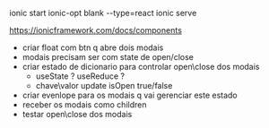 ionic start ionic-opt blank --type=react
ionic serve

https://ionicframework.com/docs/components

- criar float com btn q abre dois modais
- modais precisam ser com state de open/close
- criar estado de dicionario para controlar open\close dos modais
  - useState ? useReduce ?
  - chave\valor update isOpen true/false
- criar evenlope para os modais q vai gerenciar este estado
- receber os modais como children
- testar open\close dos modais
